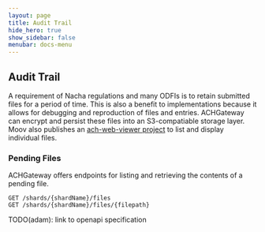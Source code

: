```yaml
---
layout: page
title: Audit Trail
hide_hero: true
show_sidebar: false
menubar: docs-menu
---
```


## Audit Trail

A requirement of Nacha regulations and many ODFIs is to retain submitted files for a period of time. This is also a benefit to implementations because it allows for debugging and reproduction of files and entries. ACHGateway can encrypt and persist these files into an S3-compatiable storage layer. Moov also publishes an [ach-web-viewer project](https://github.com/moov-io/ach-web-viewer) to list and display individual files.

### Pending Files

ACHGateway offers endpoints for listing and retrieving the contents of a pending file.

```
GET /shards/{shardName}/files
GET /shards/{shardName}/files/{filepath}
```

TODO(adam): link to openapi specification

